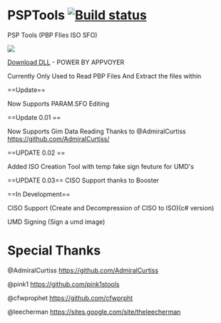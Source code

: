 # PSPTools [![Build status](https://ci.appveyor.com/api/projects/status/okiq4tgfvikdat63?svg=true)](https://ci.appveyor.com/project/xXxTheDarkprogramerxXx/psptools)
PSP Tools (PBP FIles ISO SFO)

![](https://lh3.googleusercontent.com/kn63WqJ4q2mMauPmy_tniJbBbRKh5pteyry1-aLYJUDMYlmJWiYMeUwy52_1Cd0lQE0=h300)

[Download DLL](https://github.com/xXxTheDarkprogramerxXx/PSPTools/releases/download/PSP-TOOLS-(AppVoyer)/DLL.zip) - POWER BY APPVOYER

Currently Only Used to Read PBP Files
And Extract the files within

==Update==

Now Supports PARAM.SFO Editing

==Update 0.01 ==

Now Supports Gim Data Reading
Thanks to @AdmiralCurtiss
https://github.com/AdmiralCurtiss/


==UPDATE 0.02 ==

Added ISO Creation Tool with temp fake sign feuture for UMD's

==UPDATE 0.03==
CISO Support thanks to Booster

==In Development==

CISO Support (Create and Decompression of CISO to ISO)(c# version)

UMD Signing (Sign a umd image)

# Special Thanks

@AdmiralCurtiss  https://github.com/AdmiralCurtiss 

@pink1 https://github.com/pink1stools

@cfwprophet https://github.com/cfwprpht 

@leecherman https://sites.google.com/site/theleecherman 
